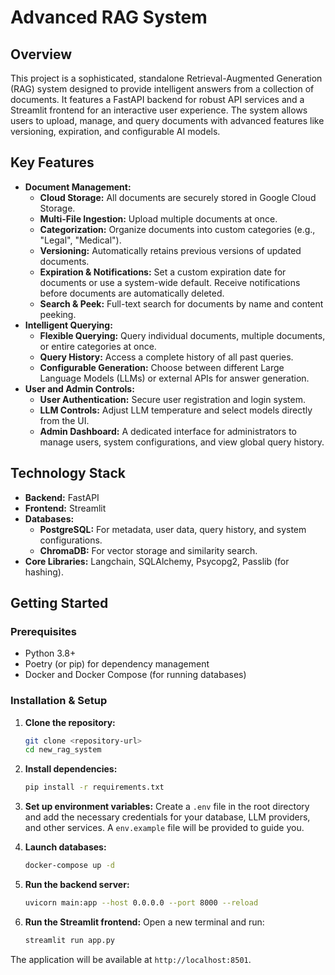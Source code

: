 # Advanced RAG System

## Overview

This project is a sophisticated, standalone Retrieval-Augmented Generation (RAG) system designed to provide intelligent answers from a collection of documents. It features a FastAPI backend for robust API services and a Streamlit frontend for an interactive user experience. The system allows users to upload, manage, and query documents with advanced features like versioning, expiration, and configurable AI models.

## Key Features

*   **Document Management:**
    *   **Cloud Storage:** All documents are securely stored in Google Cloud Storage.
    *   **Multi-File Ingestion:** Upload multiple documents at once.
    *   **Categorization:** Organize documents into custom categories (e.g., "Legal", "Medical").
    *   **Versioning:** Automatically retains previous versions of updated documents.
    *   **Expiration & Notifications:** Set a custom expiration date for documents or use a system-wide default. Receive notifications before documents are automatically deleted.
    *   **Search & Peek:** Full-text search for documents by name and content peeking.
*   **Intelligent Querying:**
    *   **Flexible Querying:** Query individual documents, multiple documents, or entire categories at once.
    *   **Query History:** Access a complete history of all past queries.
    *   **Configurable Generation:** Choose between different Large Language Models (LLMs) or external APIs for answer generation.
*   **User and Admin Controls:**
    *   **User Authentication:** Secure user registration and login system.
    *   **LLM Controls:** Adjust LLM temperature and select models directly from the UI.
    *   **Admin Dashboard:** A dedicated interface for administrators to manage users, system configurations, and view global query history.

## Technology Stack

*   **Backend:** FastAPI
*   **Frontend:** Streamlit
*   **Databases:**
    *   **PostgreSQL:** For metadata, user data, query history, and system configurations.
    *   **ChromaDB:** For vector storage and similarity search.
*   **Core Libraries:** Langchain, SQLAlchemy, Psycopg2, Passlib (for hashing).

## Getting Started

### Prerequisites

*   Python 3.8+
*   Poetry (or pip) for dependency management
*   Docker and Docker Compose (for running databases)

### Installation & Setup

1.  **Clone the repository:**
    ```bash
    git clone <repository-url>
    cd new_rag_system
    ```

2.  **Install dependencies:**
    ```bash
    pip install -r requirements.txt
    ```

3.  **Set up environment variables:**
    Create a `.env` file in the root directory and add the necessary credentials for your database, LLM providers, and other services. A `env.example` file will be provided to guide you.

4.  **Launch databases:**
    ```bash
    docker-compose up -d
    ```

5.  **Run the backend server:**
    ```bash
    uvicorn main:app --host 0.0.0.0 --port 8000 --reload
    ```

6.  **Run the Streamlit frontend:**
    Open a new terminal and run:
    ```bash
    streamlit run app.py
    ```
The application will be available at `http://localhost:8501`.
